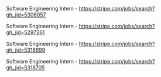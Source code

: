 Software Engineering Intern - https://stripe.com/jobs/search?gh_jid=5306057

Software Engineering Intern - https://stripe.com/jobs/search?gh_jid=5297261

Software Engineering Intern - https://stripe.com/jobs/search?gh_jid=5318699

Software Engineering Intern - https://stripe.com/jobs/search?gh_jid=5318705

